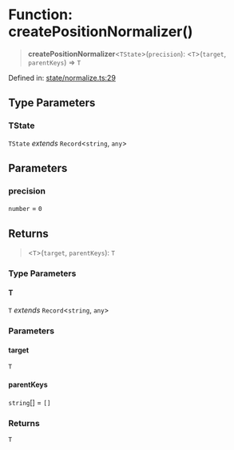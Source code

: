 # Function: createPositionNormalizer()

> **createPositionNormalizer**\<`TState`\>(`precision`): \<`T`\>(`target`, `parentKeys`) => `T`

Defined in: [state/normalize.ts:29](https://github.com/benallfree/lab13/blob/bfb1abf3755bb0fffb55fa5a9e7413f31801f1d6/sdk/src/online/state/normalize.ts#L29)

## Type Parameters

### TState

`TState` *extends* `Record`\<`string`, `any`\>

## Parameters

### precision

`number` = `0`

## Returns

> \<`T`\>(`target`, `parentKeys`): `T`

### Type Parameters

#### T

`T` *extends* `Record`\<`string`, `any`\>

### Parameters

#### target

`T`

#### parentKeys

`string`[] = `[]`

### Returns

`T`
